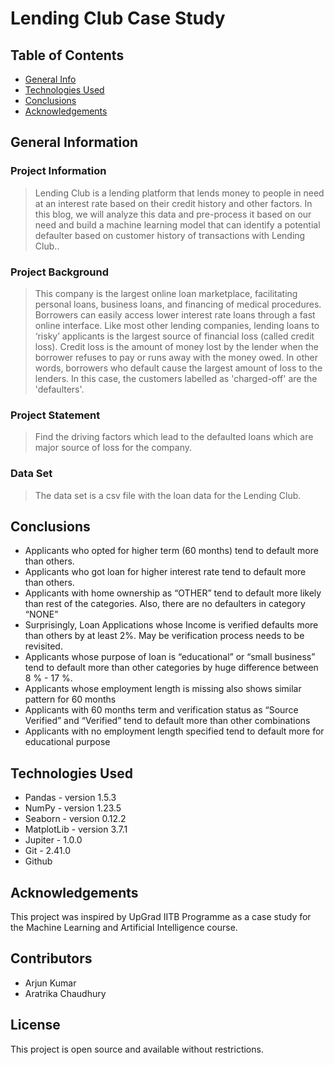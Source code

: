 # Lending Club Case Study

## Table of Contents

- [General Info](#general-information)
- [Technologies Used](#technologies-used)
- [Conclusions](#conclusions)
- [Acknowledgements](#acknowledgements)

<!-- You can include any other section that is pertinent to your problem -->

## General Information

### Project Information

> Lending Club is a lending platform that lends money to people in need at an interest rate based on their credit history and other factors. In this blog, we will analyze this data and pre-process it based on our need and build a machine learning model that can identify a potential defaulter based on customer history of transactions with Lending Club..

### Project Background

> This company is the largest online loan marketplace, facilitating personal loans, business loans, and financing of medical procedures. Borrowers can easily access lower interest rate loans through a fast online interface. Like most other lending companies, lending loans to ‘risky’ applicants is the largest source of financial loss (called credit loss). Credit loss is the amount of money lost by the lender when the borrower refuses to pay or runs away with the money owed. In other words, borrowers who default cause the largest amount of loss to the lenders. In this case, the customers labelled as 'charged-off' are the 'defaulters'.

### Project Statement

> Find the driving factors which lead to the defaulted loans which are major source of loss for the company.

### Data Set

> The data set is a csv file with the loan data for the Lending Club.

<!-- You don't have to answer all the questions - just the ones relevant to your project. -->

## Conclusions
- Applicants who opted for higher term (60 months) tend to default more than others.
- Applicants who got loan for higher interest rate tend to default more than others.
- Applicants with home ownership as “OTHER” tend to default more likely than rest of the categories. Also, there are no defaulters in category “NONE”
- Surprisingly, Loan Applications whose Income is verified defaults more than others by at least 2%. May be verification process needs to be revisited.
- Applicants whose purpose of loan is “educational” or “small business” tend to default more than other categories by huge difference between 8 % - 17 %.
- Applicants whose employment length is missing also shows similar pattern for 60 months
- Applicants with 60 months term and verification status as “Source Verified” and “Verified” tend to default more than other combinations
- Applicants with no employment length specified tend to default more for educational purpose
<!-- You don't have to answer all the questions - just the ones relevant to your project. -->

## Technologies Used

- Pandas - version 1.5.3
- NumPy - version 1.23.5
- Seaborn - version 0.12.2
- MatplotLib - version 3.7.1
- Jupiter - 1.0.0
- Git - 2.41.0
- Github

<!-- As the libraries versions keep on changing, it is recommended to mention the version of library used in this project -->

## Acknowledgements

This project was inspired by UpGrad IITB Programme as a case study for the Machine Learning and Artificial Intelligence course.

## Contributors

- Arjun Kumar
- Aratrika Chaudhury



<!-- Optional -->

<!-- ## License -->

## License

This project is open source and available without restrictions.

<!-- You don't have to include all sections - just the one's relevant to your project -->
